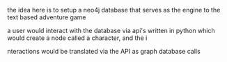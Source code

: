 the idea here is to setup a neo4j database that serves as the engine to the text based adventure game

a user would interact with the database via api's written in python which would create a node called a character, and the i

nteractions would be translated via the API as graph database calls